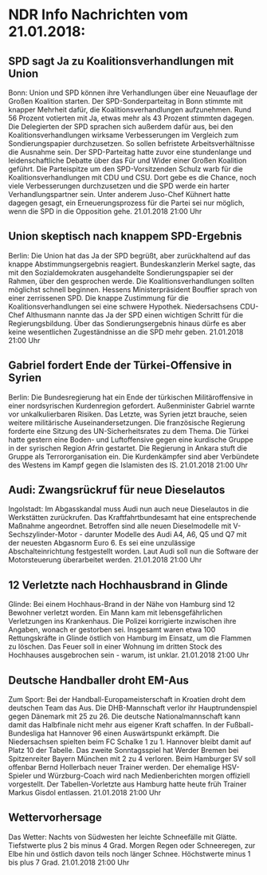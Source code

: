 # NDR Info Nachrichten vom 21.01.2018:


## SPD sagt Ja zu Koalitionsverhandlungen mit Union
Bonn:	Union und SPD können ihre Verhandlungen über eine Neuauflage der Großen Koalition starten. Der SPD-Sonderparteitag in Bonn stimmte mit knapper Mehrheit dafür, die Koalitionsverhandlungen aufzunehmen. Rund 56 Prozent votierten mit Ja, etwas mehr als 43 Prozent stimmten dagegen. Die Delegierten der SPD sprachen sich außerdem dafür aus, bei den Koalitionsverhandlungen wirksame Verbesserungen im Vergleich zum Sondierungspapier durchzusetzen. So sollen befristete Arbeitsverhältnisse die Ausnahme sein. Der SPD-Parteitag hatte zuvor eine stundenlange und leidenschaftliche Debatte über das Für und Wider einer Großen Koalition geführt. Die Parteispitze um den SPD-Vorsitzenden Schulz warb für die Koalitionsverhandlungen mit CDU und CSU. Dort gebe es die Chance, noch viele Verbesserungen durchzusetzen und die SPD werde ein harter Verhandlungspartner sein. Unter anderem Juso-Chef Kühnert hatte dagegen gesagt, ein Erneuerungsprozess für die Partei sei nur möglich, wenn die SPD in die Opposition gehe. 21.01.2018 21:00 Uhr 

## Union skeptisch nach knappem SPD-Ergebnis
Berlin:	Die Union hat das Ja der SPD begrüßt, aber zurückhaltend auf das knappe Abstimmungsergebnis reagiert. Bundeskanzlerin Merkel sagte, das mit den Sozialdemokraten ausgehandelte Sondierungspapier sei der Rahmen, über den gesprochen werde. Die Koalitionsverhandlungen sollten möglichst schnell beginnen. Hessens Ministerpräsident Bouffier sprach von einer zerrissenen SPD. Die knappe Zustimmung für die Koalitionsverhandlungen sei eine schwere Hypothek. Niedersachsens CDU-Chef Althusmann nannte das Ja der SPD einen wichtigen Schritt für die Regierungsbildung. Über das Sondierungsergebnis hinaus dürfe es aber keine wesentlichen Zugeständnisse an die SPD mehr geben. 21.01.2018 21:00 Uhr 

## Gabriel fordert Ende der Türkei-Offensive in Syrien
Berlin: Die Bundesregierung hat ein Ende der türkischen Militäroffensive in einer nordsyrischen Kurdenregion gefordert. Außenminister Gabriel warnte vor unkalkulierbaren Risiken. Das Letzte, was Syrien jetzt brauche, seien weitere militärische Auseinandersetzungen. Die französische Regierung forderte eine Sitzung des UN-Sicherheitsrates zu dem Thema. Die Türkei hatte gestern eine Boden- und Luftoffensive gegen eine kurdische Gruppe in der syrischen Region Afrin gestartet. Die Regierung in Ankara stuft die Gruppe als Terrororganisation ein. Die Kurdenkämpfer sind aber Verbündete des Westens im Kampf gegen die Islamisten des IS. 21.01.2018 21:00 Uhr 

## Audi: Zwangsrückruf für neue Dieselautos
Ingolstadt:	Im Abgasskandal muss Audi nun auch neue Dieselautos in die Werkstätten zurückrufen. Das Kraftfahrtbundesamt hat eine entsprechende Maßnahme angeordnet. Betroffen sind alle neuen Dieselmodelle mit V-Sechszylinder-Motor - darunter Modelle des Audi A4, A6, Q5 und Q7 mit der neuesten Abgasnorm Euro 6. Es sei eine unzulässige Abschalteinrichtung festgestellt worden. Laut Audi soll nun die Software der Motorsteuerung überarbeitet werden. 21.01.2018 21:00 Uhr 

## 12 Verletzte nach Hochhausbrand in Glinde
Glinde:	Bei einem Hochhaus-Brand in der Nähe von Hamburg sind 12 Bewohner verletzt worden. Ein Mann kam mit lebensgefährlichen Verletzungen ins Krankenhaus. Die Polizei korrigierte inzwischen ihre Angaben, wonach er gestorben sei. Insgesamt waren etwa 100 Rettungskräfte in Glinde östlich von Hamburg im Einsatz, um die Flammen zu löschen. Das Feuer soll in einer Wohnung im dritten Stock des Hochhauses ausgebrochen sein - warum, ist unklar. 21.01.2018 21:00 Uhr 

## Deutsche Handballer droht EM-Aus
Zum Sport: Bei der Handball-Europameisterschaft in Kroatien droht dem deutschen Team das Aus. Die DHB-Mannschaft verlor ihr Hauptrundenspiel gegen Dänemark mit 25 zu 26. Die deutsche Nationalmannschaft kann damit das Halbfinale nicht mehr aus eigener Kraft schaffen. In der Fußball-Bundesliga hat Hannover 96 einen Auswärtspunkt erkämpft. Die Niedersachsen spielten beim FC Schalke 1 zu 1. Hannover bleibt damit auf Platz 10 der Tabelle. Das zweite Sonntagsspiel hat Werder Bremen bei Spitzenreiter Bayern München mit 2 zu 4 verloren. Beim Hamburger SV soll offenbar Bernd Hollerbach neuer Trainer werden. Der ehemalige HSV-Spieler und Würzburg-Coach wird nach Medienberichten morgen offiziell vorgestellt. Der Tabellen-Vorletzte aus Hamburg hatte heute früh Trainer Markus Gisdol entlassen. 21.01.2018 21:00 Uhr 

## Wettervorhersage
Das Wetter:
Nachts von Südwesten her leichte Schneefälle mit Glätte. Tiefstwerte plus 2 bis minus 4 Grad. Morgen Regen oder Schneeregen, zur Elbe hin und östlich davon teils noch länger Schnee. Höchstwerte minus 1 bis plus 7 Grad. 21.01.2018 21:00 Uhr 

